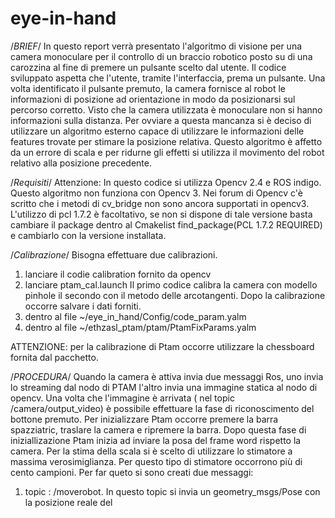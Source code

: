 # eye-in-hand
/*BRIEF*/
In questo report verrà presentato l'algoritmo di visione per una camera monoculare per il controllo di un braccio robotico posto su di una carozzina al fine di premere un pulsante scelto dal utente. 
Il codice sviluppato aspetta che l'utente, tramite l'interfaccia, prema un pulsante. Una volta identificato il pulsante premuto, la camera fornisce al robot le informazioni di posizione ad orientazione in modo da posizionarsi sul percorso corretto. Visto che la camera utilizzata è monoculare non si hanno informazioni sulla distanza. Per ovviare a questa mancanza si è deciso di utilizzare un algoritmo esterno capace di utilizzare le informazioni delle features trovate per stimare la posizione relativa. Questo algoritmo è affetto da un errore di scala e per ridurne gli effetti si utilizza il movimento del robot relativo alla posizione precedente.

/*Requisiti*/
Attenzione: In questo codice si utilizza Opencv 2.4 e ROS indigo.
Questo algoritmo non funziona con Opencv 3. Nei forum di Opencv c'è scritto che i metodi di cv_bridge non sono ancora supportati in opencv3.
L'utilizzo di pcl 1.7.2 è facoltativo, se non si dispone di tale versione basta cambiare il package dentro al Cmakelist find_package(PCL 1.7.2 REQUIRED) e cambiarlo con la versione installata.

/*Calibrazione*/
Bisogna effettuare due calibrazioni. 
1) lanciare il codie calibration fornito da opencv
2) lanciare ptam_cal.launch
Il primo codice calibra la camera con modello pinhole il secondo con il metodo delle arcotangenti. Dopo la calibrazione occorre salvare i dati forniti. 
1) dentro al file ~/eye_in_hand/Config/code_param.yalm 
2) dentro al file ~/ethzasl_ptam/ptam/PtamFixParams.yalm

ATTENZIONE: per la calibrazione di Ptam occorre utilizzare la chessboard fornita dal pacchetto.

/*PROCEDURA*/
Quando la camera è attiva invia due messaggi Ros, uno invia lo streaming dal nodo di PTAM l'altro invia una immagine statica al nodo di opencv. Una volta che l'immagine è arrivata ( nel topic /camera/output_video) è possibile effettuare la fase di riconoscimento del bottone premuto.
Per inizializzare Ptam occorre premere la barra spazziatric, traslare la camera e ripremere la barra. Dopo questa fase di iniziallizazione Ptam inizia ad inviare la posa del frame word rispetto la camera. Per la stima della scala si è scelto di utilizzare lo stimatore a massima verosimiglianza. Per questo tipo di stimatore occorrono più di cento campioni. Per far queto si sono creati due messaggi:
1) topic : /moverobot. In questo topic si invia un geometry_msgs/Pose con la posizione reale del
